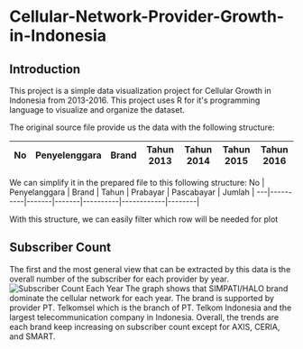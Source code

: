 # Cellular-Network-Provider-Growth-in-Indonesia

## Introduction
This project is a simple data visualization project for Cellular Growth in Indonesia from 2013-2016. This project uses R for it's programming language to visualize and organize the dataset.

The original source file provide us the data with the following structure:

No | Penyelenggara | Brand | Tahun 2013 | Tahun 2014 | Tahun 2015 | Tahun 2016 |
---|----------|-------|------------|------------|------------|------------|

We can simplify it in the prepared file  to this following structure:
No | Penyelanggara | Brand | Tahun | Prabayar | Pascabayar | Jumlah |
---|----------|-------|-------|----------|------------|--------|

With this structure, we can easily filter which row will be needed for plot

## Subscriber Count
The first and the most general view that can be extracted by this data is the overall number of the subscriber for each provider by year.
![Subscriber Count Each Year](https://github.com/salmanzf/Cellular-Network-Provider-Growth-in-Indonesia/blob/main/Graph_SubscriberCount.png)
The graph shows that SIMPATI/HALO brand dominate the cellular network for each year. The brand is supported by provider PT. Telkomsel which is the branch of PT. Telkom Indonesia and the largest telecommunication company in Indonesia. Overall, the trends are each brand keep increasing on subscriber count except for AXIS, CERIA, and SMART.
